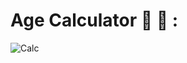 # Age Calculator 📲  🧮 :
 

![Calc](https://github.com/moadhamousti/Age_Calcultor/assets/118165767/054b80c0-e1f4-4e77-8fbb-55c7eb480ae3)


